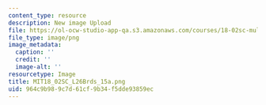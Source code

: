 ```yaml
---
content_type: resource
description: New image Upload
file: https://ol-ocw-studio-app-qa.s3.amazonaws.com/courses/18-02sc-multivariable-calculus-fall-2010/964c9b989c7d61cf9b34f5dde93859ec_MIT18_02SC_L26Brds_15a.png
file_type: image/png
image_metadata:
  caption: ''
  credit: ''
  image-alt: ''
resourcetype: Image
title: MIT18_02SC_L26Brds_15a.png
uid: 964c9b98-9c7d-61cf-9b34-f5dde93859ec
---
```

